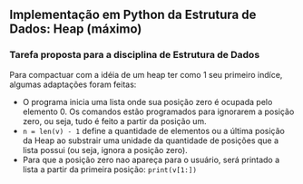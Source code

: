 ## Implementação em Python da Estrutura de Dados: Heap (máximo)
### Tarefa proposta para a disciplina de Estrutura de Dados

Para compactuar com a idéia de um heap ter como 1 seu primeiro indíce, algumas adaptações foram feitas:
- O programa inicia uma lista onde sua posição zero é ocupada pelo elemento 0. Os comandos estão programados para ignorarem a posição zero, ou seja, tudo é feito a partir da posição um.
- `n = len(v) - 1` define a quantidade de elementos ou a última posição da Heap ao substrair uma unidade da quantidade de posições que a lista possui (ou seja, ignora a posição zero).
- Para que a posição zero nao apareça para o usuário, será printado a lista a partir da primeira posição: `print(v[1:])`
